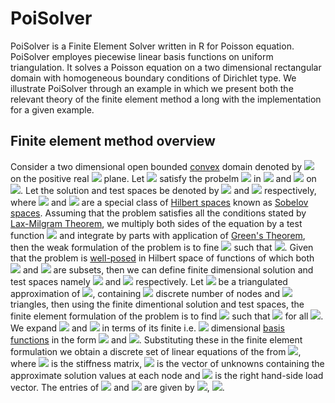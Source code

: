 # PoiSolver
PoiSolver is a Finite Element Solver written in R for Poisson equation. PoiSolver employes piecewise linear basis functions on uniform triangulation. It solves a Poisson equation on a two dimensional rectangular domain with homogeneous boundary conditions of Dirichlet type. We illustrate PoiSolver through an example in which we present both the relevant theory of the finite element method a long with the implementation for a given example.
## Finite element method overview
Consider a two dimensional open bounded [convex](https://en.wikipedia.org/wiki/Convex_set) domain denoted by <img src="https://latex.codecogs.com/svg.latex?\Large&space;\Omega\subset\mathbb{R}^2"/> on the positive real <img src="https://latex.codecogs.com/svg.latex?\Large&space;x-y"/> plane. Let <img src="https://latex.codecogs.com/svg.latex?\Large&space;u(x,y)"/> satisfy the probelm <img src="https://latex.codecogs.com/svg.latex?\Large&space;\Delta\,u(x,y)=f(x,y)"/> in <img src="https://latex.codecogs.com/svg.latex?\Large&space;\Omega"/> and <img src="https://latex.codecogs.com/svg.latex?\Large&space;u(x,y)=0"/> on <img src="https://latex.codecogs.com/svg.latex?\Large&space;\partial\Omega"/>. Let the solution and test spaces be denoted by <img src="https://latex.codecogs.com/svg.latex?\Large&space;H^1_{\Omega}=\{w\in\,H^1:\|w(x,y)\|^2<\infty,\,\|\nabla\,w(x,y)\|^2<\infty\}"/> and <img src="https://latex.codecogs.com/svg.latex?\Large&space;H^1_{\Omega_0}=\{w\in\,H^1:\,w(x,y)=0,\;\,x,y\in\partial\Omega\}"/> respectively, where <img src="https://latex.codecogs.com/svg.latex?\Large&space;H^1_{\Omega}"/> and <img src="https://latex.codecogs.com/svg.latex?\Large&space;H^1_{\Omega_0}"/> are a special class of [Hilbert spaces](https://en.wikipedia.org/wiki/Hilbert_space) known as [Sobelov spaces](https://en.wikipedia.org/wiki/Hilbert_space). Assuming that the problem satisfies all the conditions stated by [Lax-Milgram Theorem](http://mathworld.wolfram.com/Lax-MilgramTheorem.html), we multiply both sides of the equation by a test function <img src="https://latex.codecogs.com/svg.latex?\Large&space;w(x,y)"/> and integrate by parts with application of [Green's Theorem](https://en.wikipedia.org/wiki/Green%27s_theorem), then the weak formulation of the problem is to fine <img src="https://latex.codecogs.com/svg.latex?\Large&space;u\in\,H^1"/> such that <img src="https://latex.codecogs.com/svg.latex?\Large&space;\int_{\Omega}\nabla\!u\cdot\nabla\!w\,d\Omega=\int_{\Omega}fw\,d\Omega"/>. Given that the problem is [well-posed](https://en.wikipedia.org/wiki/Well-posed_problem) in Hilbert space of functions of which both <img src="https://latex.codecogs.com/svg.latex?\Large&space;H^1_{\Omega}"/> and <img src="https://latex.codecogs.com/svg.latex?\Large&space;H^1_{\Omega_0}"/> are subsets, then we can define finite dimensional solution and test spaces namely <img src="https://latex.codecogs.com/svg.latex?\Large&space;V^h\subset\,H^1_{\Omega}"/> and <img src="https://latex.codecogs.com/svg.latex?\Large&space;V_0^h\subset\,H^1_{\Omega_0}"/> respectively. Let <img src="https://latex.codecogs.com/svg.latex?\Large&space;\Omega^h"/> be a triangulated approximation of <img src="https://latex.codecogs.com/svg.latex?\Large&space;\Omega"/>, containing <img src="https://latex.codecogs.com/svg.latex?\Large&space;N"/> discrete number of nodes and <img src="https://latex.codecogs.com/svg.latex?\Large&space;K"/> triangles, then using the finite dimentional solution and test spaces, the finite element formulation of the problem is to find <img src="https://latex.codecogs.com/svg.latex?\Large&space;u^h\in\,V^h"/> such that <img src="https://latex.codecogs.com/svg.latex?\Large&space;\int_{\Omega^h}\nabla\!u^h\cdot\nabla\!w^h\,d\Omega=\int_{\Omega^h}fw^h\,d\Omega"/> for all <img src="https://latex.codecogs.com/svg.latex?\Large&space;\,w^h\in\,V_0^h"/>.  We expand <img src="https://latex.codecogs.com/svg.latex?\Large&space;u^h"/> and <img src="https://latex.codecogs.com/svg.latex?\Large&space;w^h"/> in terms of its finite i.e. <img src="https://latex.codecogs.com/svg.latex?\Large&space;N"/> dimensional [basis functions](https://en.wikipedia.org/wiki/Basis_function) in the form <img src="https://latex.codecogs.com/svg.latex?\Large&space;u^h=\sum_{i=1}^N\,U_i\phi_i"/> and <img src="https://latex.codecogs.com/svg.latex?\Large&space;w^h=\sum_{j=1}^N\,\phi_j"/>. Substituting these in the finite element formulation we obtain a discrete set of linear equations of the from <img src="https://latex.codecogs.com/svg.latex?\Large&space;S\,U=L"/>, where <img src="https://latex.codecogs.com/svg.latex?\Large&space;S"/> is the stiffness matrix, <img src="https://latex.codecogs.com/svg.latex?\Large&space;U"/> is the vector of unknowns containing the approximate solution values at each node and <img src="https://latex.codecogs.com/svg.latex?\Large&space;L"/> is the right hand-side load vector. The entries of <img src="https://latex.codecogs.com/svg.latex?\Large&space;S"/> and <img src="https://latex.codecogs.com/svg.latex?\Large&space;L"/> are given by <img src="https://latex.codecogs.com/svg.latex?\Large&space;\[S\]_{i,j}=\int_{\Omega^h}\,\nabla\phi_i\cdot\nabla\phi_j\,d\Omega^h"/>, <img src="https://latex.codecogs.com/svg.latex?\Large&space;\[F\]_{j}=\int_{\Omega^h}\,f\phi_j\,d\Omega^h"/>.





